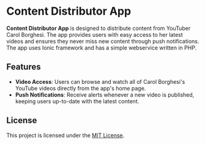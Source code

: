 # Content Distributor App

**Content Distributor App** is designed to distribute content from YouTuber Carol Borghesi.
The app provides users with easy access to her latest videos and ensures they never miss new content through push notifications.
The app uses Ionic framework and has a simple webservice written in PHP.

## Features

- **Video Access**: Users can browse and watch all of Carol Borghesi's YouTube videos directly from the app's home page.
- **Push Notifications**: Receive alerts whenever a new video is published, keeping users up-to-date with the latest content.

## License

This project is licensed under the [MIT License](LICENSE).
